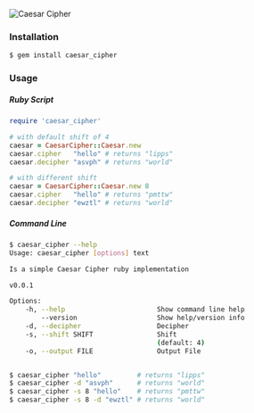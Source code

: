 ![Caesar Cipher](http://upload.wikimedia.org/wikipedia/commons/thumb/2/2b/Caesar3.svg/800px-Caesar3.svg.png)
### Installation
```bash
$ gem install caesar_cipher
```
### Usage
##### Ruby Script

```ruby
require 'caesar_cipher'

# with default shift of 4
caesar = CaesarCipher::Caesar.new
caesar.cipher   "hello" # returns "lipps"
caesar.decipher "asvph" # returns "world"

# with different shift
caesar = CaesarCipher::Caesar.new 8
caesar.cipher   "hello" # returns "pmttw"
caesar.decipher "ewztl" # returns "world"
```

##### Command Line

```bash
$ caesar_cipher --help
Usage: caesar_cipher [options] text

Is a simple Caesar Cipher ruby implementation

v0.0.1

Options:
    -h, --help                       Show command line help
        --version                    Show help/version info
    -d, --decipher                   Decipher
    -s, --shift SHIFT                Shift
                                     (default: 4)
    -o, --output FILE                Output File


$ caesar_cipher "hello"         # returns "lipps"
$ caesar_cipher -d "asvph"      # returns "world" 
$ caesar_cipher -s 8 "hello"    # returns "pmttw"
$ caesar_cipher -s 8 -d "ewztl" # returns "world"
```